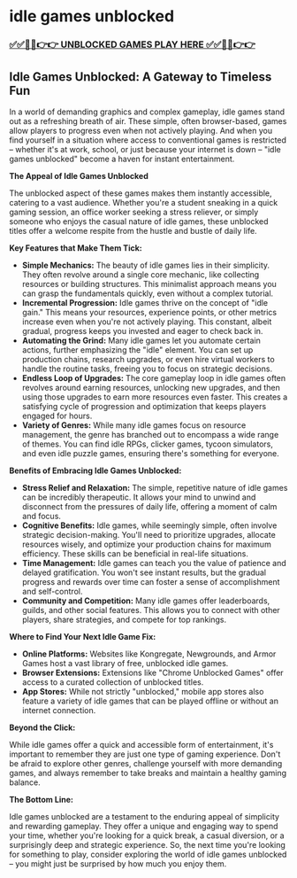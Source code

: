 # idle games unblocked

### [✅✅🔴🔴👉👉 UNBLOCKED GAMES PLAY HERE ✅✅🔴🔴👉👉](https://topstoryindia.com)

##  Idle Games Unblocked: A Gateway to Timeless Fun

In a world of demanding graphics and complex gameplay, idle games stand out as a refreshing breath of air. These simple, often browser-based, games allow players to progress even when not actively playing. And when you find yourself in a situation where access to conventional games is restricted – whether it's at work, school, or just because your internet is down – "idle games unblocked" become a haven for instant entertainment. 

**The Appeal of Idle Games Unblocked**

The unblocked aspect of these games makes them instantly accessible, catering to a vast audience. Whether you're a student sneaking in a quick gaming session, an office worker seeking a stress reliever, or simply someone who enjoys the casual nature of idle games, these unblocked titles offer a welcome respite from the hustle and bustle of daily life.

**Key Features that Make Them Tick:**

* **Simple Mechanics:**  The beauty of idle games lies in their simplicity.  They often revolve around a single core mechanic, like collecting resources or building structures.  This minimalist approach means you can grasp the fundamentals quickly, even without a complex tutorial.
* **Incremental Progression:**  Idle games thrive on the concept of "idle gain." This means your resources, experience points, or other metrics increase even when you're not actively playing. This constant, albeit gradual, progress keeps you invested and eager to check back in.
* **Automating the Grind:**  Many idle games let you automate certain actions, further emphasizing the "idle" element. You can set up production chains, research upgrades, or even hire virtual workers to handle the routine tasks, freeing you to focus on strategic decisions.
* **Endless Loop of Upgrades:**  The core gameplay loop in idle games often revolves around earning resources, unlocking new upgrades, and then using those upgrades to earn more resources even faster. This creates a satisfying cycle of progression and optimization that keeps players engaged for hours.
* **Variety of Genres:**  While many idle games focus on resource management, the genre has branched out to encompass a wide range of themes. You can find idle RPGs, clicker games, tycoon simulators, and even idle puzzle games, ensuring there's something for everyone.

**Benefits of Embracing Idle Games Unblocked:**

* **Stress Relief and Relaxation:** The simple, repetitive nature of idle games can be incredibly therapeutic. It allows your mind to unwind and disconnect from the pressures of daily life, offering a moment of calm and focus.
* **Cognitive Benefits:**  Idle games, while seemingly simple, often involve strategic decision-making. You'll need to prioritize upgrades, allocate resources wisely, and optimize your production chains for maximum efficiency. These skills can be beneficial in real-life situations.
* **Time Management:** Idle games can teach you the value of patience and delayed gratification. You won't see instant results, but the gradual progress and rewards over time can foster a sense of accomplishment and self-control.
* **Community and Competition:**  Many idle games offer leaderboards, guilds, and other social features. This allows you to connect with other players, share strategies, and compete for top rankings.

**Where to Find Your Next Idle Game Fix:**

* **Online Platforms:** Websites like Kongregate, Newgrounds, and Armor Games host a vast library of free, unblocked idle games.
* **Browser Extensions:**  Extensions like "Chrome Unblocked Games" offer access to a curated collection of unblocked titles.
* **App Stores:**  While not strictly "unblocked," mobile app stores also feature a variety of idle games that can be played offline or without an internet connection.

**Beyond the Click:**

While idle games offer a quick and accessible form of entertainment, it's important to remember they are just one type of gaming experience. Don't be afraid to explore other genres, challenge yourself with more demanding games, and always remember to take breaks and maintain a healthy gaming balance. 

**The Bottom Line:**

Idle games unblocked are a testament to the enduring appeal of simplicity and rewarding gameplay. They offer a unique and engaging way to spend your time, whether you're looking for a quick break, a casual diversion, or a surprisingly deep and strategic experience. So, the next time you're looking for something to play, consider exploring the world of idle games unblocked – you might just be surprised by how much you enjoy them. 
